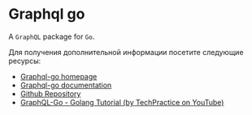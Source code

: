 # Graphql go

A `GraphQL` package for `Go`.

Для получения дополнительной информации посетите следующие ресурсы:

- [Graphql-go homepage](https://graphql-go.github.io/graphql-go.org/)
- [Graphql-go documentation](https://pkg.go.dev/github.com/graphql-go/graphql)
- [Github Repository](https://github.com/graphql-go/graphql)
- [GraphQL-Go - Golang Tutorial (by TechPractice on YouTube)](https://www.youtube.com/watch?v=YK7BQfQ84ws)

